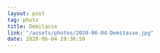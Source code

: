 ```yaml
---
layout: post
tag: photo
title: Demitasse
link: "/assets/photos/2020-06-04-Demitasse.jpg"
date: 2020-06-04 19:36:59
---
```

